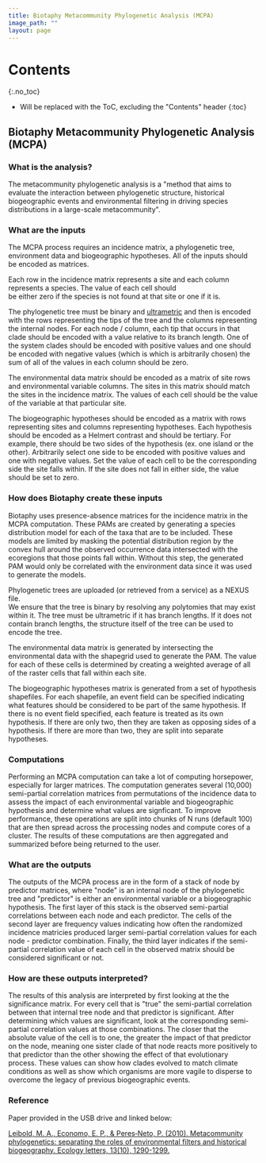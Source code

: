 ```yaml
---
title: Biotaphy Metacommunity Phylogenetic Analysis (MCPA)
image_path: ""
layout: page
---
```


# Contents
{:.no_toc}

* Will be replaced with the ToC, excluding the "Contents" header
{:toc}

## Biotaphy Metacommunity Phylogenetic Analysis (MCPA) 

### What is the analysis?

  The metacommunity phylogenetic analysis is a "method that aims to evaluate 
  the interaction between phylogenetic 
  structure, historical biogeographic events and environmental filtering in 
  driving species distributions in a 
  large-scale metacommunity".

### What are the inputs

  The MCPA process requires an incidence matrix, a phylogenetic tree, 
  environment data and biogeographic hypotheses.  All
  of the inputs should be encoded as matrices.  
  
  Each row in the incidence matrix represents a site and each column represents 
  a species.  The value of each cell should  
  be either zero if the species is not found at that site or one if it is.
  
  The phylogenetic tree must be binary and [ultrametric](/terms) and then is 
  encoded with the rows representing the tips of the 
  tree and the columns representing the internal nodes.  For each node / column, 
  each tip that occurs in that clade should 
  be encoded with a value relative to its branch length.  One of the system 
  clades should be encoded with positive values
  and one should be encoded with negative values (which is which is arbitrarily 
  chosen) the sum of all of the values in 
  each column should be zero.
  
  The environmental data matrix should be encoded as a matrix of site rows and 
  environmental variable columns.  The sites
  in this matrix should match the sites in the incidence matrix.  The values of 
  each cell should be the value of the 
  variable at that particular site.
  
  The biogeographic hypotheses should be encoded as a matrix with rows 
  representing sites and columns representing 
  hypotheses.  Each hypothesis should be encoded as a Helmert contrast and 
  should be tertiary.  For example, there should 
  be two sides of the hypothesis (ex. one island or the other).  Arbitrarily 
  select one side to be encoded with 
  positive values and one with negative values.  Set the value of each cell to 
  be the corresponding side the site falls
  within.  If the site does not fall in either side, the value should be set to 
  zero.

### How does Biotaphy create these inputs

  Biotaphy uses presence-absence matrices for the incidence matrix in the MCPA 
  computation.  These PAMs are created by
  generating a species distribution model for each of the taxa that are to be 
  included.  These models are limited by 
  masking the potential distribution region by the convex hull around the 
  observed occurrence data intersected with the 
  ecoregions that those points fall within.  Without this step, the generated 
  PAM would only be correlated with the 
  environment data since it was used to generate the models.
  
  Phylogenetic trees are uploaded (or retrieved from a service) as a NEXUS file.  
  We ensure that the tree is binary by 
  resolving any polytomies that may exist within it.  The tree must be 
  ultrametric if it has branch lengths.  If it does
  not contain branch lengths, the structure itself of the tree can be used to 
  encode the tree.  
  
  The environmental data matrix is generated by intersecting the environmental 
  data with the shapegrid used to generate
  the PAM.  The value for each of these cells is determined by creating a 
  weighted average of all of the raster cells that 
  fall within each site.
  
  The biogeographic hypotheses matrix is generated from a set of hypothesis 
  shapefiles.  For each shapefile, an event field
  can be specified indicating what features should be considered to be part of 
  the same hypothesis.  If there is no event 
  field specified, each feature is treated as its own hypothesis.  If there are 
  only two, then they are taken as opposing
  sides of a hypothesis.  If there are more than two, they are split into 
  separate hypotheses.
  
### Computations

  Performing an MCPA computation can take a lot of computing horsepower, 
  especially for larger matrices.  The computation
  generates several (10,000) semi-partial correlation matrices from permutations 
  of the incidence data to assess the 
  impact of each environmental variable and biogeographic hypothesis and 
  determine what values are signficant.  To improve 
  performance, these operations are split into chunks of N runs (default 100) 
  that are then spread across the processing 
  nodes and compute cores of a cluster.  The results of these computations are 
  then aggregated and summarized before being 
  returned to the user.

### What are the outputs

  The outputs of the MCPA process are in the form of a stack of node by 
  predictor matrices, where "node" is an internal node
  of the phylogenetic tree and "predictor" is either an environmental variable 
  or a biogeographic hypothesis.  The first 
  layer of this stack is the observed semi-partial correlations between each 
  node and each predictor.  The cells of the 
  second layer are frequency values indicating how often the randomized 
  incidence matricies produced larger semi-partial
  correlation values for each node - predictor combination.   Finally, the third 
  layer indicates if the semi-partial 
  correlation value of each cell in the observed matrix should be considered 
  significant or not.

### How are these outputs interpreted?

  The results of this analysis are interpreted by first looking at the the 
  significance matrix.  For every cell that is 
  "true" the semi-partial correlation between that internal tree node and that 
  predictor is significant.  After determining 
  which values are significant, look at the corresponding semi-partial 
  correlation values at those combinations.  The closer 
  that the absolute value of the cell is to one, the greater the impact of that 
  predictor on the node, meaning one sister 
  clade of that node reacts more positively to that predictor than the other 
  showing the effect of that evolutionary process.
  These values can show how clades evolved to match climate conditions as well 
  as show which organisms are more vagile to
  disperse to overcome the legacy of previous biogeographic events.

### Reference 

Paper provided in the USB drive and linked below:

[Leibold, M. A., Economo, E. P., & Peres‐Neto, P. (2010). Metacommunity 
phylogenetics: separating the roles of environmental filters and historical 
biogeography. Ecology letters, 13(10), 1290-1299.](https://doi.org/10.1111/j.1461-0248.2010.01523.x)




